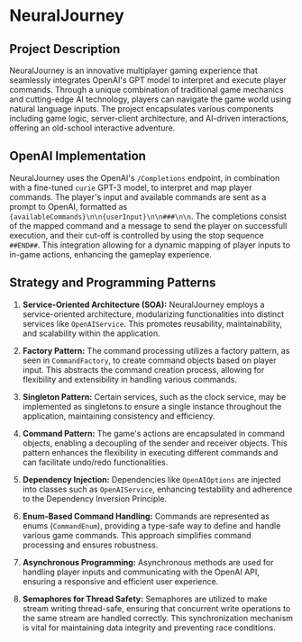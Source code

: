 # NeuralJourney

## Project Description

NeuralJourney is an innovative multiplayer gaming experience that seamlessly integrates OpenAI's GPT model to interpret and execute player commands. Through a unique combination of traditional game mechanics and cutting-edge AI technology, players can navigate the game world using natural language inputs. The project encapsulates various components including game logic, server-client architecture, and AI-driven interactions, offering an old-school interactive adventure.

## OpenAI Implementation

NeuralJourney uses the OpenAI's `/Completions` endpoint, in combination with a fine-tuned `curie` GPT-3 model, to interpret and map player commands. The player's input and available commands are sent as a prompt to OpenAI, formatted as `{availableCommands}\n\n{userInput}\n\n###\n\n`. The completions consist of the mapped command and a message to send the player on successfull execution, and their cut-off is controlled by using the stop sequence `##END##`. This integration allowing for a dynamic mapping of player inputs to in-game actions, enhancing the gameplay experience.

## Strategy and Programming Patterns

1. **Service-Oriented Architecture (SOA):** NeuralJourney employs a service-oriented architecture, modularizing functionalities into distinct services like `OpenAIService`. This promotes reusability, maintainability, and scalability within the application.

2. **Factory Pattern:** The command processing utilizes a factory pattern, as seen in `CommandFactory`, to create command objects based on player input. This abstracts the command creation process, allowing for flexibility and extensibility in handling various commands.

3. **Singleton Pattern:** Certain services, such as the clock service, may be implemented as singletons to ensure a single instance throughout the application, maintaining consistency and efficiency.

4. **Command Pattern:** The game's actions are encapsulated in command objects, enabling a decoupling of the sender and receiver objects. This pattern enhances the flexibility in executing different commands and can facilitate undo/redo functionalities.

5. **Dependency Injection:** Dependencies like `OpenAIOptions` are injected into classes such as `OpenAIService`, enhancing testability and adherence to the Dependency Inversion Principle.

6. **Enum-Based Command Handling:** Commands are represented as enums (`CommandEnum`), providing a type-safe way to define and handle various game commands. This approach simplifies command processing and ensures robustness.

7. **Asynchronous Programming:** Asynchronous methods are used for handling player inputs and communicating with the OpenAI API, ensuring a responsive and efficient user experience.

8. **Semaphores for Thread Safety:** Semaphores are utilized to make stream writing thread-safe, ensuring that concurrent write operations to the same stream are handled correctly. This synchronization mechanism is vital for maintaining data integrity and preventing race conditions.
